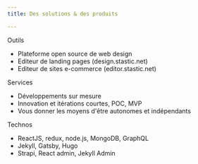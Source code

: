 ```yaml
---
title: Des solutions & des produits

---
```

Outils

* Plateforme open source de web design
* Editeur de landing pages (design.stastic.net)
* Editeur de sites e-commerce (editor.stastic.net)

Services

* Développements sur mesure
* Innovation et itérations courtes, POC, MVP
* Vous donner les moyens d'être autonomes et indépendants

Technos

* ReactJS, redux, node.js, MongoDB, GraphQL
* Jekyll, Gatsby, Hugo
* Strapi, React admin, Jekyll Admin
